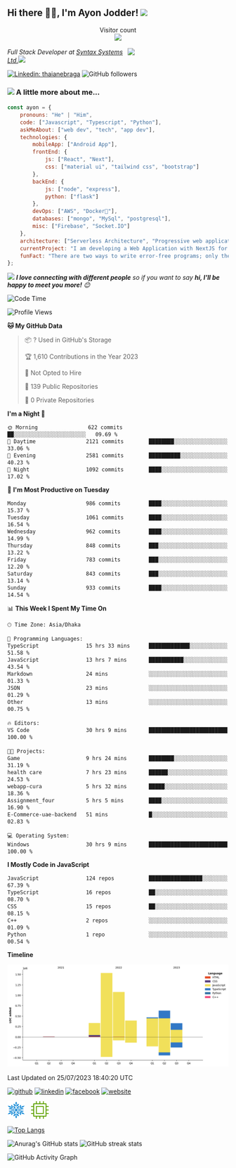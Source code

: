 
<h2>Hi there 👋🏻, I'm Ayon Jodder! <img src="https://media.giphy.com/media/12oufCB0MyZ1Go/giphy.gif" width="50"></h2>

<p align="center"> 
  Visitor count<br>
  <img src="https://profile-counter.glitch.me/AyonJD/count.svg" />
</p>

<img align='right' src="https://media.giphy.com/media/M9gbBd9nbDrOTu1Mqx/giphy.gif" width="230">
<p><em>Full Stack Developer at <a href="#">Syntax Systems Ltd.</a><img src="https://media.giphy.com/media/WUlplcMpOCEmTGBtBW/giphy.gif" width="30"> 
</em></p>

<!-- ![A MERN Stack Developer](https://raw.githubusercontent.com/AyonJD/AyonJD/main/cover.jpg) -->

[![Linkedin: thaianebraga](https://img.shields.io/badge/-ayon-blue?style=flat-square&logo=Linkedin&logoColor=white&link=https://www.linkedin.com/in/ayon-jodder/)](https://www.linkedin.com/in/ayon-jodder/)
![GitHub followers](https://img.shields.io/github/followers/AyonJD?label=Follow&style=social)

### <img src="https://media.giphy.com/media/VgCDAzcKvsR6OM0uWg/giphy.gif" width="50"> A little more about me... 

```javascript
const ayon = {
    pronouns: "He" | "Him",
    code: ["Javascript", "Typescript", "Python"],
    askMeAbout: ["web dev", "tech", "app dev"],
    technologies: {
        mobileApp: ["Android App"],
        frontEnd: {
            js: ["React", "Next"],
            css: ["material ui", "tailwind css", "bootstrap"]
        },
        backEnd: {
            js: ["node", "express"],
            python: ["flask"]
        },
        devOps: ["AWS", "Docker🐳"],
        databases: ["mongo", "MySql", "postgresql"],
        misc: ["Firebase", "Socket.IO"]
    },
    architecture: ["Serverless Architecture", "Progressive web applications", "Single page applications"],
    currentProject: "I am developing a Web Application with NextJS for Syntax Systems Ltd."
    funFact: "There are two ways to write error-free programs; only the third one works"
};
```
<img src="https://media.giphy.com/media/LnQjpWaON8nhr21vNW/giphy.gif" width="60"> <em><b>I love connecting with different people</b> so if you want to say <b>hi, I'll be happy to meet you more!</b> 😊</em>

<!--START_SECTION:waka-->
![Code Time](http://img.shields.io/badge/Code%20Time-437%20hrs%2036%20mins-blue)

![Profile Views](http://img.shields.io/badge/Profile%20Views-2-blue)

**🐱 My GitHub Data** 

> 📦 ? Used in GitHub's Storage 
 > 
> 🏆 1,610 Contributions in the Year 2023
 > 
> 🚫 Not Opted to Hire
 > 
> 📜 139 Public Repositories 
 > 
> 🔑 0 Private Repositories 
 > 
**I'm a Night 🦉** 

```text
🌞 Morning                622 commits         ██░░░░░░░░░░░░░░░░░░░░░░░   09.69 % 
🌆 Daytime                2121 commits        ████████░░░░░░░░░░░░░░░░░   33.06 % 
🌃 Evening                2581 commits        ██████████░░░░░░░░░░░░░░░   40.23 % 
🌙 Night                  1092 commits        ████░░░░░░░░░░░░░░░░░░░░░   17.02 % 
```
📅 **I'm Most Productive on Tuesday** 

```text
Monday                   986 commits         ████░░░░░░░░░░░░░░░░░░░░░   15.37 % 
Tuesday                  1061 commits        ████░░░░░░░░░░░░░░░░░░░░░   16.54 % 
Wednesday                962 commits         ████░░░░░░░░░░░░░░░░░░░░░   14.99 % 
Thursday                 848 commits         ███░░░░░░░░░░░░░░░░░░░░░░   13.22 % 
Friday                   783 commits         ███░░░░░░░░░░░░░░░░░░░░░░   12.20 % 
Saturday                 843 commits         ███░░░░░░░░░░░░░░░░░░░░░░   13.14 % 
Sunday                   933 commits         ████░░░░░░░░░░░░░░░░░░░░░   14.54 % 
```


📊 **This Week I Spent My Time On** 

```text
🕑︎ Time Zone: Asia/Dhaka

💬 Programming Languages: 
TypeScript               15 hrs 33 mins      █████████████░░░░░░░░░░░░   51.58 % 
JavaScript               13 hrs 7 mins       ███████████░░░░░░░░░░░░░░   43.54 % 
Markdown                 24 mins             ░░░░░░░░░░░░░░░░░░░░░░░░░   01.33 % 
JSON                     23 mins             ░░░░░░░░░░░░░░░░░░░░░░░░░   01.29 % 
Other                    13 mins             ░░░░░░░░░░░░░░░░░░░░░░░░░   00.75 % 

🔥 Editors: 
VS Code                  30 hrs 9 mins       █████████████████████████   100.00 % 

🐱‍💻 Projects: 
Game                     9 hrs 24 mins       ████████░░░░░░░░░░░░░░░░░   31.19 % 
health care              7 hrs 23 mins       ██████░░░░░░░░░░░░░░░░░░░   24.53 % 
webapp-cura              5 hrs 32 mins       █████░░░░░░░░░░░░░░░░░░░░   18.36 % 
Assignment_four          5 hrs 5 mins        ████░░░░░░░░░░░░░░░░░░░░░   16.90 % 
E-Commerce-uae-backend   51 mins             █░░░░░░░░░░░░░░░░░░░░░░░░   02.83 % 

💻 Operating System: 
Windows                  30 hrs 9 mins       █████████████████████████   100.00 % 
```

**I Mostly Code in JavaScript** 

```text
JavaScript               124 repos           █████████████████░░░░░░░░   67.39 % 
TypeScript               16 repos            ██░░░░░░░░░░░░░░░░░░░░░░░   08.70 % 
CSS                      15 repos            ██░░░░░░░░░░░░░░░░░░░░░░░   08.15 % 
C++                      2 repos             ░░░░░░░░░░░░░░░░░░░░░░░░░   01.09 % 
Python                   1 repo              ░░░░░░░░░░░░░░░░░░░░░░░░░   00.54 % 
```



**Timeline**

![Lines of Code chart](https://raw.githubusercontent.com/AyonJD/AyonJD/master/assets/bar_graph.png)


 Last Updated on 25/07/2023 18:40:20 UTC
<!--END_SECTION:waka-->


[<img src='https://cdn.jsdelivr.net/npm/simple-icons@3.0.1/icons/github.svg' alt='github' height='40'>](https://github.com/AyonJD)  [<img src='https://cdn.jsdelivr.net/npm/simple-icons@3.0.1/icons/linkedin.svg' alt='linkedin' height='40'>](https://www.linkedin.com/in/ayon-jodder/)  [<img src='https://cdn.jsdelivr.net/npm/simple-icons@3.0.1/icons/facebook.svg' alt='facebook' height='40'>](https://www.facebook.com/ayon.jodder.75)  [<img src='https://cdn.jsdelivr.net/npm/simple-icons@3.0.1/icons/icloud.svg' alt='website' height='40'>](https://ayon-jodder-portfolio.web.app/)  

<a href='https://archiveprogram.github.com/'><img src='https://raw.githubusercontent.com/acervenky/animated-github-badges/master/assets/acbadge.gif' width='40' height='40'></a> <a href='https://docs.github.com/en/developers'><img src='https://raw.githubusercontent.com/acervenky/animated-github-badges/master/assets/devbadge.gif' width='40' height='40'></a> 

[![Top Langs](https://github-readme-stats.vercel.app/api/top-langs/?username=AyonJD&theme=cobalt)](https://github.com/anuraghazra/github-readme-stats)

![Anurag's GitHub stats](https://github-readme-stats.vercel.app/api?username=AyonJD&show_icons=true&theme=cobalt) ![GitHub streak stats](https://github-readme-streak-stats.herokuapp.com/?user=AyonJD&theme=cobalt)  

![GitHub Activity Graph](https://activity-graph.herokuapp.com/graph?username=AyonJD&theme=cobalt)  



